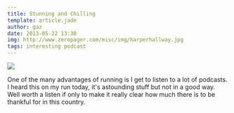 ```yaml
---
title: Stunning and Chilling
template: article.jade
author: gaz
date: 2013-05-22 13:38
img: http://www.zeropager.com/misc/img/harperhallway.jpg
tags: interesting podcast
---
```


<div class='middle'>
<img src="/misc/img/harperhallway.jpg">
</div>

One of the many advantages of running is I get to listen to a lot of podcasts. I heard this on my run today, it's astounding stuff but not in a good way. Well worth a listen if only to make it really clear how much there is to be thankful for in this country.

<script src="http://audio.thisamericanlife.org/widget/widget.min.js" type="text/javascript"></script>
<div id="this-american-life-487" class="this-american-life" style="width:600px;background-color: white;"></div>
<div id="this-american-life-488" class="this-american-life" style="width:600px;background-color: white;"></div>
